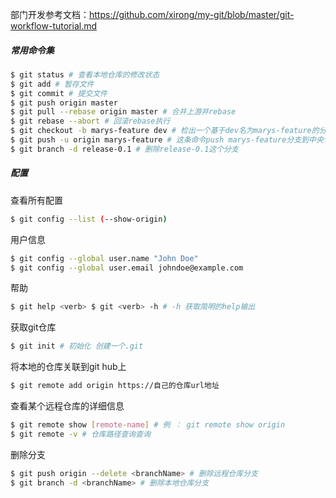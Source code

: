 部门开发参考文档：https://github.com/xirong/my-git/blob/master/git-workflow-tutorial.md

##### 常用命令集

```bash
$ git status # 查看本地仓库的修改状态
$ git add # 暂存文件
$ git commit # 提交文件
$ git push origin master
$ git pull --rebase origin master # 合并上游并rebase 
$ git rebase --abort # 回滚rebase执行 
$ git checkout -b marys-feature dev # 检出一个基于dev名为marys-feature的分支 
$ git push -u origin marys-feature # 这条命令push marys-feature分支到中央仓库（origin），-u选项设置本地分支去跟踪远程对应的分支。 
$ git branch -d release-0.1 # 删除release-0.1这个分支
```

##### 配置

查看所有配置

```bash
$ git config --list (--show-origin) 
```

用户信息

```bash
$ git config --global user.name "John Doe" 
$ git config --global user.email johndoe@example.com
```

帮助

```bash
$ git help <verb> $ git <verb> -h # -h 获取简明的help输出
```

获取git仓库

```bash
$ git init # 初始化 创建一个.git
```

将本地的仓库关联到git hub上

```bash
$ git remote add origin https://自己的仓库url地址
```

查看某个远程仓库的详细信息

```bash
$ git remote show [remote-name] # 例 ： git remote show origin
$ git remote -v # 仓库路径查询查询
```

删除分支

```bash
$ git push origin --delete <branchName> # 删除远程仓库分支
$ git branch -d <branchName> # 删除本地仓库分支
```



